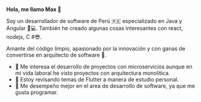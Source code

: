 **Hola, me llamo Max 👋**

Soy un desarrollador de software de Perú 🇵🇪 especializado en Java y Angular 📱💻. También he creado algunas cosas interesantes con react, nodejs, C #😎.

Amante del código limpio, apasionado por la innovación y con ganas de convertirse en arquitecto de software 🎯.

- 👀 Me interesa el desarrollo de proyectos con microservicios aunque en mi vida laboral he visto proyectos con arquitectura monolitica.
- 🌱 Estoy revisando temas de Flutter a manera de estudio personal.
- 💞️ Me desempeño mejor en el area de desarrollo de software, ya que me gusta programar.
